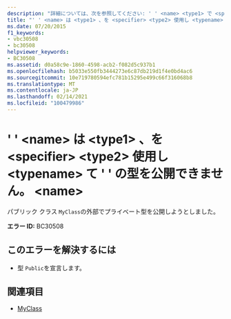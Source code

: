 ```yaml
---
description: "詳細については、次を参照してください: ' ' <name> <type1> で <specifier> <type2> ' <typename> ' の型を公開できません。 <name>"
title: "' ' <name> は <type1> 、を <specifier> <type2> 使用し <typename> て ' ' の型を公開できません。 <name>"
ms.date: 07/20/2015
f1_keywords:
- vbc30508
- bc30508
helpviewer_keywords:
- BC30508
ms.assetid: d0a58c9e-1860-4598-acb2-f082d5c937b1
ms.openlocfilehash: b5033e550fb3444273e6c87db219d1f4e0bd4ac6
ms.sourcegitcommit: 10e719780594efc781b15295e499c66f316068b8
ms.translationtype: MT
ms.contentlocale: ja-JP
ms.lasthandoff: 02/14/2021
ms.locfileid: "100479986"
---
```

# <a name="name-cannot-expose-type-type1-in-specifier-type2-typename-through-name"></a>' ' \<name> は \<type1> 、を \<specifier> \<type2> 使用し \<typename> て ' ' の型を公開できません。 \<name>

パブリック クラス `MyClass`の外部でプライベート型を公開しようとしました。  
  
 **エラー ID:** BC30508  
  
## <a name="to-correct-this-error"></a>このエラーを解決するには  
  
- 型 `Public`を宣言します。  
  
## <a name="see-also"></a>関連項目

- [MyClass](../programming-guide/program-structure/me-my-mybase-and-myclass.md#myclass)

